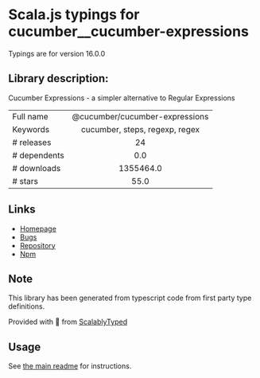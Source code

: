 
# Scala.js typings for cucumber__cucumber-expressions

Typings are for version 16.0.0

## Library description:
Cucumber Expressions - a simpler alternative to Regular Expressions

|                    |                 |
| ------------------ | :-------------: |
| Full name          | @cucumber/cucumber-expressions |
| Keywords           | cucumber, steps, regexp, regex |
| # releases         | 24 |
| # dependents       | 0.0 |
| # downloads        | 1355464.0 |
| # stars            | 55.0 |

## Links
- [Homepage](https://github.com/cucumber/cucumber-expressions#readme)
- [Bugs](https://github.com/cucumber/cucumber-expressions/issues)
- [Repository](https://github.com/cucumber/cucumber-expressions)
- [Npm](https://www.npmjs.com/package/%40cucumber%2Fcucumber-expressions)
    


## Note
This library has been generated from typescript code from first party type definitions.

Provided with :purple_heart: from [ScalablyTyped](https://github.com/oyvindberg/ScalablyTyped)

## Usage
See [the main readme](../../readme.md) for instructions.



